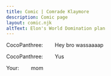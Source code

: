 ```yaml
---
title: Comic | Comrade Klaymore
description: Comic page
layout: comic.njk
altText: Elon's World Domination plan
---
```


CocoPanthree:
&emsp;&emsp;Hey bro wassaaaap

CocoPanthree:
&emsp;&emsp;Yus

Your:
&emsp;&emsp;mom
